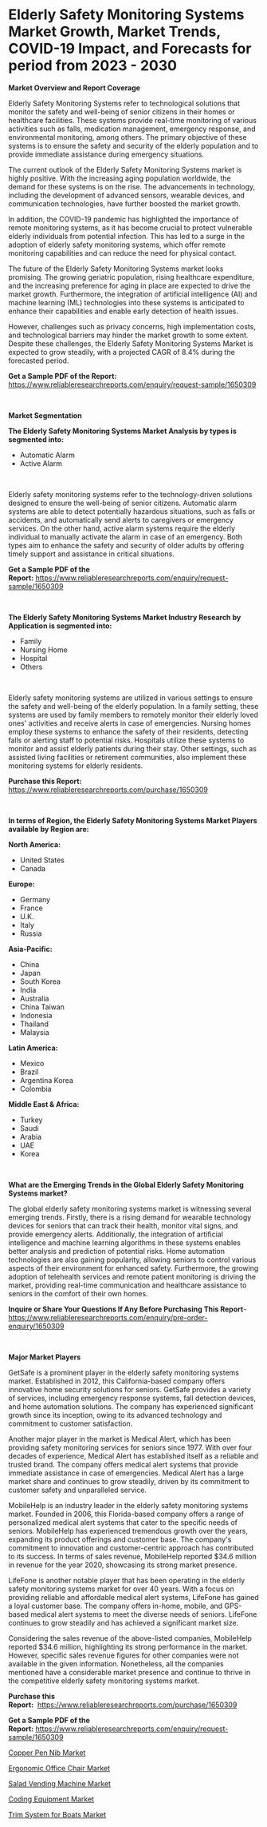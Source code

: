 <p><h1>Elderly Safety Monitoring Systems Market Growth, Market Trends, COVID-19 Impact, and Forecasts for period from 2023 - 2030</h1></p><p><strong>Market Overview and Report Coverage</strong></p>
<p><p>Elderly Safety Monitoring Systems refer to technological solutions that monitor the safety and well-being of senior citizens in their homes or healthcare facilities. These systems provide real-time monitoring of various activities such as falls, medication management, emergency response, and environmental monitoring, among others. The primary objective of these systems is to ensure the safety and security of the elderly population and to provide immediate assistance during emergency situations.</p><p>The current outlook of the Elderly Safety Monitoring Systems market is highly positive. With the increasing aging population worldwide, the demand for these systems is on the rise. The advancements in technology, including the development of advanced sensors, wearable devices, and communication technologies, have further boosted the market growth.</p><p>In addition, the COVID-19 pandemic has highlighted the importance of remote monitoring systems, as it has become crucial to protect vulnerable elderly individuals from potential infection. This has led to a surge in the adoption of elderly safety monitoring systems, which offer remote monitoring capabilities and can reduce the need for physical contact.</p><p>The future of the Elderly Safety Monitoring Systems market looks promising. The growing geriatric population, rising healthcare expenditure, and the increasing preference for aging in place are expected to drive the market growth. Furthermore, the integration of artificial intelligence (AI) and machine learning (ML) technologies into these systems is anticipated to enhance their capabilities and enable early detection of health issues.</p><p>However, challenges such as privacy concerns, high implementation costs, and technological barriers may hinder the market growth to some extent. Despite these challenges, the Elderly Safety Monitoring Systems Market is expected to grow steadily, with a projected CAGR of 8.4% during the forecasted period.</p></p>
<p><strong>Get a Sample PDF of the Report:</strong> <a href="https://www.reliableresearchreports.com/enquiry/request-sample/1650309">https://www.reliableresearchreports.com/enquiry/request-sample/1650309</a></p>
<p>&nbsp;</p>
<p><strong>Market Segmentation</strong></p>
<p><strong>The Elderly Safety Monitoring Systems Market Analysis by types is segmented into:</strong></p>
<p><ul><li>Automatic Alarm</li><li>Active Alarm</li></ul></p>
<p>&nbsp;</p>
<p><p>Elderly safety monitoring systems refer to the technology-driven solutions designed to ensure the well-being of senior citizens. Automatic alarm systems are able to detect potentially hazardous situations, such as falls or accidents, and automatically send alerts to caregivers or emergency services. On the other hand, active alarm systems require the elderly individual to manually activate the alarm in case of an emergency. Both types aim to enhance the safety and security of older adults by offering timely support and assistance in critical situations.</p></p>
<p><strong>Get a Sample PDF of the Report:</strong>&nbsp;<a href="https://www.reliableresearchreports.com/enquiry/request-sample/1650309">https://www.reliableresearchreports.com/enquiry/request-sample/1650309</a></p>
<p>&nbsp;</p>
<p><strong>The Elderly Safety Monitoring Systems Market Industry Research by Application is segmented into:</strong></p>
<p><ul><li>Family</li><li>Nursing Home</li><li>Hospital</li><li>Others</li></ul></p>
<p>&nbsp;</p>
<p><p>Elderly safety monitoring systems are utilized in various settings to ensure the safety and well-being of the elderly population. In a family setting, these systems are used by family members to remotely monitor their elderly loved ones' activities and receive alerts in case of emergencies. Nursing homes employ these systems to enhance the safety of their residents, detecting falls or alerting staff to potential risks. Hospitals utilize these systems to monitor and assist elderly patients during their stay. Other settings, such as assisted living facilities or retirement communities, also implement these monitoring systems for elderly residents.</p></p>
<p><strong>Purchase this Report:</strong>&nbsp; <a href="https://www.reliableresearchreports.com/purchase/1650309">https://www.reliableresearchreports.com/purchase/1650309</a></p>
<p>&nbsp;</p>
<p><strong>In terms of Region, the Elderly Safety Monitoring Systems Market Players available by Region are:</strong></p>
<p>
    <p> <strong> North America: </strong>
        <ul>
            <li>United States</li>
            <li>Canada</li>
        </ul>
        </p> 
    <p> <strong> Europe: </strong>
        <ul>
            <li>Germany</li>
            <li>France</li>
            <li>U.K.</li>
            <li>Italy</li>
            <li>Russia</li>
        </ul>
        </p> 
    <p> <strong> Asia-Pacific: </strong>
        <ul>
            <li>China</li>
            <li>Japan</li>
            <li>South Korea</li>
            <li>India</li>
            <li>Australia</li>
            <li>China Taiwan</li>
            <li>Indonesia</li>
            <li>Thailand</li>
            <li>Malaysia</li>
        </ul>
        </p> 
    <p> <strong> Latin America: </strong>
        <ul>
            <li>Mexico</li>
            <li>Brazil</li>
            <li>Argentina Korea</li>
            <li>Colombia</li>
        </ul>
        </p> 
    <p> <strong> Middle East & Africa: </strong>
        <ul>
            <li>Turkey</li>
            <li>Saudi</li>
            <li>Arabia</li>
            <li>UAE</li>
            <li>Korea</li>
        </ul>
    </p>
    </p>
<p>&nbsp;</p>
<p><strong>What are the Emerging Trends in the Global Elderly Safety Monitoring Systems market?</strong></p>
<p><p>The global elderly safety monitoring systems market is witnessing several emerging trends. Firstly, there is a rising demand for wearable technology devices for seniors that can track their health, monitor vital signs, and provide emergency alerts. Additionally, the integration of artificial intelligence and machine learning algorithms in these systems enables better analysis and prediction of potential risks. Home automation technologies are also gaining popularity, allowing seniors to control various aspects of their environment for enhanced safety. Furthermore, the growing adoption of telehealth services and remote patient monitoring is driving the market, providing real-time communication and healthcare assistance to seniors in the comfort of their own homes.</p></p>
<p><strong>Inquire or Share Your Questions If Any Before Purchasing This Report</strong>- <a href="https://www.reliableresearchreports.com/enquiry/pre-order-enquiry/1650309">https://www.reliableresearchreports.com/enquiry/pre-order-enquiry/1650309</a></p>
<p>&nbsp;</p>
<p><strong>Major Market Players</strong></p>
<p><p>GetSafe is a prominent player in the elderly safety monitoring systems market. Established in 2012, this California-based company offers innovative home security solutions for seniors. GetSafe provides a variety of services, including emergency response systems, fall detection devices, and home automation solutions. The company has experienced significant growth since its inception, owing to its advanced technology and commitment to customer satisfaction.</p><p>Another major player in the market is Medical Alert, which has been providing safety monitoring services for seniors since 1977. With over four decades of experience, Medical Alert has established itself as a reliable and trusted brand. The company offers medical alert systems that provide immediate assistance in case of emergencies. Medical Alert has a large market share and continues to grow steadily, driven by its commitment to customer safety and unparalleled service.</p><p>MobileHelp is an industry leader in the elderly safety monitoring systems market. Founded in 2006, this Florida-based company offers a range of personalized medical alert systems that cater to the specific needs of seniors. MobileHelp has experienced tremendous growth over the years, expanding its product offerings and customer base. The company's commitment to innovation and customer-centric approach has contributed to its success. In terms of sales revenue, MobileHelp reported $34.6 million in revenue for the year 2020, showcasing its strong market presence.</p><p>LifeFone is another notable player that has been operating in the elderly safety monitoring systems market for over 40 years. With a focus on providing reliable and affordable medical alert systems, LifeFone has gained a loyal customer base. The company offers in-home, mobile, and GPS-based medical alert systems to meet the diverse needs of seniors. LifeFone continues to grow steadily and has achieved a significant market size.</p><p>Considering the sales revenue of the above-listed companies, MobileHelp reported $34.6 million, highlighting its strong performance in the market. However, specific sales revenue figures for other companies were not available in the given information. Nonetheless, all the companies mentioned have a considerable market presence and continue to thrive in the competitive elderly safety monitoring systems market.</p></p>
<p><strong>Purchase this Report:</strong>&nbsp;&nbsp;<a href="https://www.reliableresearchreports.com/purchase/1650309">https://www.reliableresearchreports.com/purchase/1650309</a></p>
<p></p>
<p><strong>Get a Sample PDF of the Report:</strong>&nbsp;<a href="https://www.reliableresearchreports.com/enquiry/request-sample/1650309">https://www.reliableresearchreports.com/enquiry/request-sample/1650309</a></p>
<p><p><a href="https://www.linkedin.com/pulse/decoding-copper-pen-nib-market-deep-dive-latest-trends/">Copper Pen Nib Market</a></p><p><a href="https://www.linkedin.com/pulse/decoding-ergonomic-office-chair-market-deep-dive-latest/">Ergonomic Office Chair Market</a></p><p><a href="https://medium.com/@thesjenney10210/salad-vending-machine-market-size-growth-forecast-2023-2030-a12bb16e3e7d">Salad Vending Machine Market</a></p><p><a href="https://medium.com/@marvinhug741/coding-equipment-market-size-growth-forecast-2023-2030-d562fe6eb2a9">Coding Equipment Market</a></p><p><a href="https://www.linkedin.com/pulse/trim-system-boats-market-research-report-provides-thorough/">Trim System for Boats Market</a></p></p>